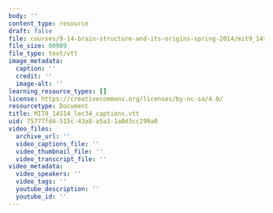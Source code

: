 ```yaml
---
body: ''
content_type: resource
draft: false
file: courses/9-14-brain-structure-and-its-origins-spring-2014/mit9_14s14_lec34_captions.vtt
file_size: 80989
file_type: text/vtt
image_metadata:
  caption: ''
  credit: ''
  image-alt: ''
learning_resource_types: []
license: https://creativecommons.org/licenses/by-nc-sa/4.0/
resourcetype: Document
title: MIT9_14S14_lec34_captions.vtt
uid: 75777fd4-515c-43a8-a5a3-1a0d3cc299a0
video_files:
  archive_url: ''
  video_captions_file: ''
  video_thumbnail_file: ''
  video_transcript_file: ''
video_metadata:
  video_speakers: ''
  video_tags: ''
  youtube_description: ''
  youtube_id: ''
---
```


